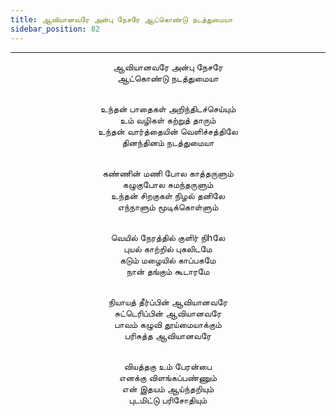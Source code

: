 ```yaml
---
title: ஆவியானவரே அன்பு நேசரே ஆட்கொண்டு நடத்துமையா
sidebar_position: 82
---
```


---
<center>
ஆவியானவரே அன்பு நேசரே<br/>
ஆட்கொண்டு நடத்துமையா<br/><br/>

உந்தன் பாதைகள் அறிந்திடச்செய்யும்<br/>
உம் வழிகள் கற்றுத் தாரும்<br/>
உந்தன் வார்த்தையின் வெளிச்சத்திலே<br/>
தினந்தினம் நடத்துமையா<br/><br/>

கண்ணின் மணி போல காத்தருளும்<br/>
கழுகுபோல சுமந்தருளும்<br/>
உந்தன் சிறகுகள் நிழல் தனிலே<br/>
எந்நாளும் மூடிக்கொள்ளும்<br/><br/>

வெயில் நேரத்தில் குளிர் நிhலே<br/>
புயல் காற்றில் புகலிடமே<br/>
கடும் மழையில் காப்பகமே<br/>
நான் தங்கும் கூடாரமே<br/><br/>

நியாயத் தீர்ப்பின் ஆவியானவரே<br/>
சுட்டெரிப்பின் ஆவியானவரே<br/>
பாவம் கழுவி தூய்மையாக்கும்<br/>
பரிசுத்த ஆவியானவரே<br/><br/>

வியத்தகு உம் பேரன்பை<br/>
எனக்கு விளங்கப்பண்ணும்<br/>
என் இதயம் ஆய்ந்தறியும்<br/>
புடமிட்டு பரிசோதியும்
</center>